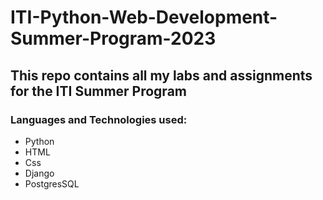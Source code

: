 # ITI-Python-Web-Development-Summer-Program-2023
## This repo contains all my labs and assignments for the ITI Summer Program
### Languages and Technologies used: 
* Python
* HTML
* Css
* Django
* PostgresSQL
